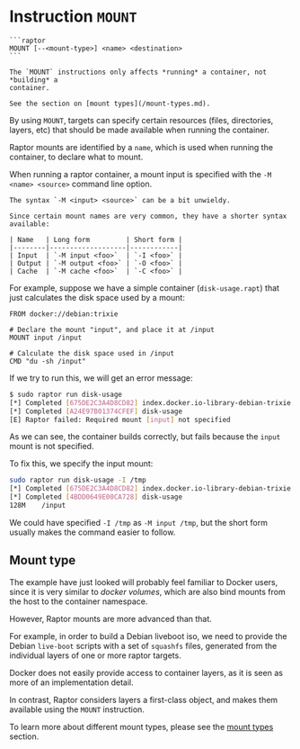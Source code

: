# Instruction `MOUNT`

~~~admonish summary
```raptor
MOUNT [--<mount-type>] <name> <destination>
```
~~~

```admonish important title="Build-time instruction"
The `MOUNT` instructions only affects *running* a container, not *building* a
container.
```

```admonish tip
See the section on [mount types](/mount-types.md).
```

By using `MOUNT`, targets can specify certain resources (files, directories,
layers, etc) that should be made available when running the container.

Raptor mounts are identified by a `name`, which is used when running the
container, to declare what to mount.

When running a raptor container, a mount input is specified with the `-M <name>
<source>` command line option.

~~~admonish tip
The syntax `-M <input> <source>` can be a bit unwieldy.

Since certain mount names are very common, they have a shorter syntax available:

| Name   | Long form         | Short form |
|--------|-------------------|------------|
| Input  | `-M input <foo>`  | `-I <foo>` |
| Output | `-M output <foo>` | `-O <foo>` |
| Cache  | `-M cache <foo>`  | `-C <foo>` |
~~~

For example, suppose we have a simple container (`disk-usage.rapt`) that just
calculates the disk space used by a mount:

```raptor
FROM docker://debian:trixie

# Declare the mount "input", and place it at /input
MOUNT input /input

# Calculate the disk space used in /input
CMD "du -sh /input"
```

If we try to run this, we will get an error message:

```sh
$ sudo raptor run disk-usage
[*] Completed [675DE2C3A4D8CD82] index.docker.io-library-debian-trixie
[*] Completed [A24E97B01374CFEF] disk-usage
[E] Raptor failed: Required mount [input] not specified
```

As we can see, the container builds correctly, but fails because the `input`
mount is not specified.

To fix this, we specify the input mount:

```sh
sudo raptor run disk-usage -I /tmp
[*] Completed [675DE2C3A4D8CD82] index.docker.io-library-debian-trixie
[*] Completed [4BDD0649E00CA728] disk-usage
128M    /input
```

We could have specified `-I /tmp` as `-M input /tmp`, but the short form usually
makes the command easier to follow.

## Mount type

The example have just looked will probably feel familiar to Docker users, since
it is very similar to *docker volumes*, which are also bind mounts from the host
to the container namespace.

However, Raptor mounts are more advanced than that.

For example, in order to build a Debian liveboot iso, we need to provide the
Debian `live-boot` scripts with a set of `squashfs` files, generated
from the individual layers of one or more raptor targets.

Docker does not easily provide access to container layers, as it is seen as more
of an implementation detail.

In contrast, Raptor considers layers a first-class object, and makes them
available using the `MOUNT` instruction.

To learn more about different mount types, please see the [mount types](/mount-types.md) section.
